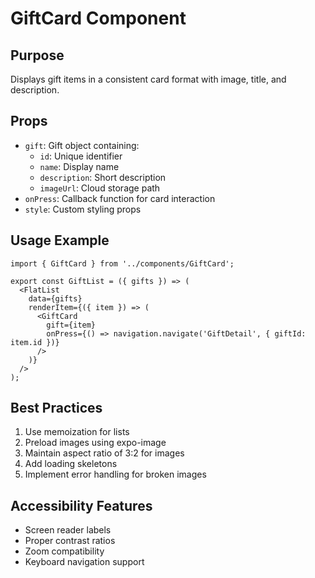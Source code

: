 # GiftCard Component

## Purpose

Displays gift items in a consistent card format with image, title, and description.

## Props

- `gift`: Gift object containing:
  - `id`: Unique identifier
  - `name`: Display name
  - `description`: Short description
  - `imageUrl`: Cloud storage path
- `onPress`: Callback function for card interaction
- `style`: Custom styling props

## Usage Example

```tsx
import { GiftCard } from '../components/GiftCard';

export const GiftList = ({ gifts }) => (
  <FlatList
    data={gifts}
    renderItem={({ item }) => (
      <GiftCard
        gift={item}
        onPress={() => navigation.navigate('GiftDetail', { giftId: item.id })}
      />
    )}
  />
);
```

## Best Practices

1. Use memoization for lists
2. Preload images using expo-image
3. Maintain aspect ratio of 3:2 for images
4. Add loading skeletons
5. Implement error handling for broken images

## Accessibility Features

- Screen reader labels
- Proper contrast ratios
- Zoom compatibility
- Keyboard navigation support
